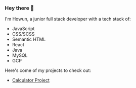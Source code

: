 ### Hey there 👋

I'm Howun, a junior full stack developer with a tech stack of:

- JavaScript
- CSS/SCSS
- Semantic HTML
- React
- Java
- MySQL
- GCP

Here's come of my projects to check out:

- [Calculator Project](https://github.com/howun/Calculator-Project)
